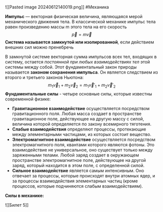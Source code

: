 ![[Pasted image 20240612140019.png]]
#Механика 

**Импульс** — векторная физическая величина, являющаяся мерой механического
движения тела. В классической механике импульс тела равен произведению массы m
этого тела на его скорость$$\vec{p} = m\vec{v}$$**Система называется замкнутой или изолированной**, если действием внешних сил
можно пренебречь

В замкнутой системе векторная сумма импульсов всех тел, входящих в систему,
остается *постоянной при любых взаимодействиях тел* этой системы между собой. Этот
фундаментальный закон природы называется **законом сохранения импульса**. Он
является следствием из второго и третьего законов Ньютона: $$m_1\vec{v}_1 + m_2\vec{v}_2 = m_1\vec{v}'_1 + m_2\vec{v}'_2$$
**Фундаментальные силы** - четыре основные силы, которые известны современной физике:

- **Гравитационное взаимодействие** осуществляется посредством гравитационного поля. Любая масса создает в пространстве гравитационное поле, действующее на другую массу с силой, величина которой определяется по закону всемирного тяготения. 
- **Слабые взаимодействия** определяют процессы, протекающие между элементарными частицами, из которых состоит вещество. 
- **Электромагнитное взаимодействие** осуществляется посредством электромагнитного поля, квантами которого являются фотоны. Это  взаимодействие не универсальное, оно существует только между заряженными телами. Любой заряд создает в окружающем пространстве электромагнитное поле, действующее на другой заряд, который находится в этом поле, с определенной силой.
- **Сильное взаимодействие** является самым интенсивным. Оно отвечает за процессы, которые происходят внутри атомных ядер, и за процессы взаимодействия элементарных частиц (кроме процессов, которые подчиняются слабым взаимодействиям).

**Силы в механике:**

![[Билет 5]]
